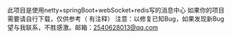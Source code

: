 此项目是使用netty+springBoot+webSocket+redis写的消息中心
如果你的项目需要请自行下载，仅供参考（ 有注释）
注意：以修复已知Bug，如果发现新Bug望与我联系，不胜感激。邮箱：2540628013@qq.com
